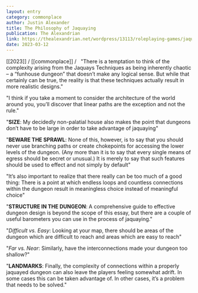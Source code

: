 ```yaml
---
layout: entry
category: commonplace
author: Justin Alexander
title: The Philosophy of Jaquaying
publication: The Alexandrian
link: https://thealexandrian.net/wordpress/13113/roleplaying-games/jaquaying-the-dungeon-part-3-the-philosophy-of-jaquaying
date: 2023-03-12
---
```


[[2023]] / [[commonplace]] / 
 
"There is a temptation to think of the complexity arising from the Jaquays Techniques as being inherently chaotic – a “funhouse dungeon” that doesn’t make any logical sense. But while that certainly can be true, the reality is that these techniques actually result in more realistic designs."

"I think if you take a moment to consider the architecture of the world around you, you’ll discover that linear paths are the exception and not the rule."

"**SIZE**: My decidedly non-palatial house also makes the point that dungeons don’t have to be large in order to take advantage of jaquaying"

"**BEWARE THE SPRAWL**: None of this, however, is to say that you should never use branching paths or create chokepoints for accessing the lower levels of the dungeon. (Any more than it is to say that every single means of egress should be secret or unusual.) It is merely to say that such features should be used to effect and not simply by default"

"It’s also important to realize that there really can be too much of a good thing: There is a point at which endless loops and countless connections within the dungeon result in meaningless choice instead of meaningful choice"

"**STRUCTURE IN THE DUNGEON**: A comprehensive guide to effective dungeon design is beyond the scope of this essay, but there are a couple of useful barometers you can use in the process of jaquaying."

"*Difficult vs. Easy*: Looking at your map, there should be areas of the dungeon which are difficult to reach and areas which are easy to reach"

"*Far vs. Near*: Similarly, have the interconnections made your dungeon too shallow?"

"**LANDMARKS**: Finally, the complexity of connections within a properly jaquayed dungeon can also leave the players feeling somewhat adrift. In some cases this can be taken advantage of. In other cases, it’s a problem that needs to be solved."
